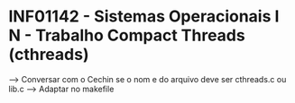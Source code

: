 # INF01142 - Sistemas Operacionais I N - Trabalho Compact Threads (cthreads)

--> Conversar com o Cechin se o nom e do arquivo deve ser cthreads.c ou lib.c --> Adaptar no makefile
